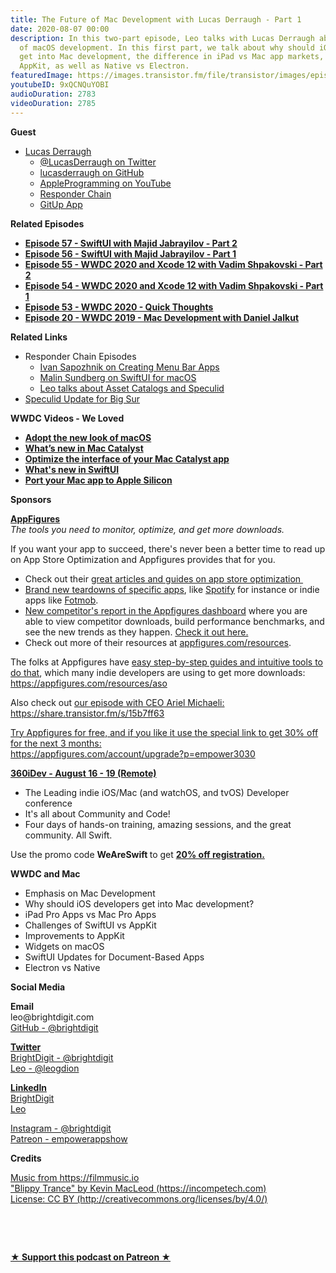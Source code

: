 ```yaml
---
title: The Future of Mac Development with Lucas Derraugh - Part 1
date: 2020-08-07 00:00
description: In this two-part episode, Leo talks with Lucas Derraugh about the future
  of macOS development. In this first part, we talk about why should iOS developers
  get into Mac development, the difference in iPad vs Mac app markets, SwiftUI vs
  AppKit, as well as Native vs Electron.
featuredImage: https://images.transistor.fm/file/transistor/images/episode/288360/full_1594917868-artwork.jpg
youtubeID: 9xQCNQuYOBI
audioDuration: 2783
videoDuration: 2785
---
```

<p><b>Guest</b></p><ul><li>
<a href="https://derraugh.com">Lucas Derraugh</a> <ul>
<li><a href="https://twitter.com/LucasDerraugh">@LucasDerraugh on Twitter</a></li>
<li>
<a href="https://github.com/lucasderraugh">lucasderraugh on GitHub</a> </li>
<li><a href="https://www.youtube.com/AppleProgramming">AppleProgramming on YouTube</a></li>
<li><a href="https://www.youtube.com/playlist?list=PLgTh9sDnKCUOYFoYOOQ-Xb42jcGyrPCLe">Responder Chain</a></li>
<li><a href="https://gitup.co">GitUp App</a></li>
</ul>
</li></ul><p><b>Related Episodes</b></p><ul>
<li><a href="https://share.transistor.fm/s/dfb18c54"><strong>Episode 57 - SwiftUI with Majid Jabrayilov - Part 2</strong></a></li>
<li><a href="https://share.transistor.fm/s/44dc8297"><strong>Episode 56 - SwiftUI with Majid Jabrayilov - Part 1</strong></a></li>
<li><a href="https://share.transistor.fm/s/51c9a342"><strong>Episode 55 - WWDC 2020 and Xcode 12 with Vadim Shpakovski - Part 2</strong></a></li>
<li><a href="https://share.transistor.fm/s/2c23d28a"><strong>Episode 54 - WWDC 2020 and Xcode 12 with Vadim Shpakovski - Part 1</strong></a></li>
<li><a href="https://share.transistor.fm/s/8f940315"><strong>Episode 53 - WWDC 2020 - Quick Thoughts</strong></a></li>
<li><a href="https://share.transistor.fm/s/4f8b37d3"><strong>Episode 20 - WWDC 2019 - Mac Development with Daniel Jalkut</strong></a></li>
</ul><p><b>Related Links</b></p><ul>
<li>Responder Chain Episodes<ul>
<li><a href="https://youtu.be/025MQ25CQWc">Ivan Sapozhnik on Creating Menu Bar Apps</a></li>
<li><a href="https://youtu.be/UinUhCCvWuA">Malin Sundberg on SwiftUI for macOS</a></li>
<li><a href="https://youtu.be/j5TA4C_VNc0">Leo talks about Asset Catalogs and Speculid</a></li>
</ul>
</li>
<li><a href="https://twitter.com/leogdion/status/1291014206624538627?s=20">Speculid Update for Big Sur</a></li>
</ul><p><strong>WWDC Videos - We Loved</strong></p><ul>
<li><a href="https://developer.apple.com/videos/play/wwdc2020/10104/"><strong>Adopt the new look of macOS</strong></a></li>
<li><a href="https://developer.apple.com/videos/play/wwdc2020/10143/"><strong>What’s new in Mac Catalyst</strong></a></li>
<li><a href="https://developer.apple.com/videos/play/wwdc2020/10056/"><strong>Optimize the interface of your Mac Catalyst app</strong></a></li>
<li><a href="https://developer.apple.com/videos/play/wwdc2020/10041/"><strong>What's new in SwiftUI</strong></a></li>
<li>
<a href="https://developer.apple.com/videos/play/wwdc2020/10214/"><strong>Port your Mac app to Apple Silicon</strong></a>   </li>
</ul><p><b>Sponsors</b></p><p><a href="https://appfigures.com/account/upgrade?p=empower3030"><strong>AppFigures</strong></a><strong><br></strong><em>The tools you need to monitor, optimize, and get more downloads.</em><strong></strong></p><p>If you want your app to succeed, there's never been a better time to read up on App Store Optimization and Appfigures provides that for you. </p><ul>
<li>Check out their <a href="https://appfigures.com/resources">great articles and guides on app store optimization </a>
</li>
<li>
<a href="https://appfigures.com/resources/tagged/aso-teardown">Brand new teardowns of specific apps</a>, like <a href="https://appfigures.com/resources/aso/optimization-teardown-spotify">Spotify</a> for instance or indie apps like <a href="https://appfigures.com/resources/aso/aso-teardown-fotmob">Fotmob</a>.</li>
<li>
<a href="https://appfigures.com/reports/competitors?utm_source=empowerapps">New competitor's report in the Appfigures dashboard</a> where you are able to view competitor downloads, build performance benchmarks, and see the new trends as they happen. <a href="https://appfigures.com/reports/competitors?utm_source=empowerapps">Check it out here.</a>
</li>
<li>Check out more of their resources at <a href="http://appfigures.com/resources">appfigures.com/resources</a>.</li>
</ul><p>The folks at Appfigures have <a href="https://appfigures.com/resources/aso">easy step-by-step guides and intuitive tools to do that</a>, which many indie developers are using to get more downloads:<br><a href="https://appfigures.com/resources/aso">https://appfigures.com/resources/aso</a></p><p>Also check out <a href="https://share.transistor.fm/s/15b7ff63">our episode with CEO Ariel Michaeli:<br>https://share.transistor.fm/s/15b7ff63</a></p><p><a href="https://appfigures.com/account/upgrade?p=empower3030">Try Appfigures for free, and if you like it use the special link to get 30% off for the next 3 months:</a><a href="https://www.linode.com/?r=97e09acbd5d304d87dadef749491d245e71c74e7"><br></a><a href="https://appfigures.com/account/upgrade?p=empower3030">https://appfigures.com/account/upgrade?p=empower3030</a></p><p><a href="https://360idev.com/"><strong>360iDev - August 16 - 19 (Remote)</strong></a></p><ul>
<li>The Leading indie iOS/Mac (and watchOS, and tvOS) Developer conference</li>
<li>It's all about Community and Code!</li>
<li>Four days of hands-on training, amazing sessions, and the great community. All Swift.</li>
</ul><p>Use the promo code <strong>WeAreSwift </strong>to get <a href="https://360idev.com/"><strong>20% off registration.</strong></a></p><p><b>WWDC and Mac</b></p><ul>
<li>Emphasis on Mac Development</li>
<li>Why should iOS developers get into Mac development?</li>
<li>iPad Pro Apps vs Mac Pro Apps</li>
<li>Challenges of SwiftUI vs AppKit</li>
<li>Improvements to AppKit</li>
<li>Widgets on macOS</li>
<li>SwiftUI Updates for Document-Based Apps</li>
<li>Electron vs Native</li>
</ul><p><b>Social Media</b></p><p><strong>Email</strong><br>leo@brightdigit.com<br><a href="https://github.com/brightdigit">GitHub - @brightdigit</a></p><p><a href="https://twitter.com/brightdigit"><strong>Twitter </strong><br>BrightDigit - @brightdigit</a><br><a href="https://twitter.com/leogdion">Leo - @leogdion</a></p><p><a href="https://www.linkedin.com/company/bright-digit"><strong>LinkedIn</strong><br>BrightDigit</a><br><a href="https://www.linkedin.com/in/leogdion/">Leo</a></p><p><a href="https://www.instagram.com/brightdigit/">Instagram - @brightdigit</a><br><a href="https://www.patreon.com/empowerappsshow">Patreon - empowerappshow</a></p><p><b>Credits</b></p><p><a href="https://filmmusic.io/">Music from https://filmmusic.io</a><br><a href="https://incompetech.com/">"Blippy Trance" by Kevin MacLeod (https://incompetech.com)</a><br><a href="http://creativecommons.org/licenses/by/4.0/">License: CC BY (http://creativecommons.org/licenses/by/4.0/)</a></p><p><br></p><p><br></p><p><strong><a rel="payment" title="★ Support this podcast on Patreon ★" href="https://www.patreon.com/empowerappsshow">★ Support this podcast on Patreon ★</a></strong></p>
      